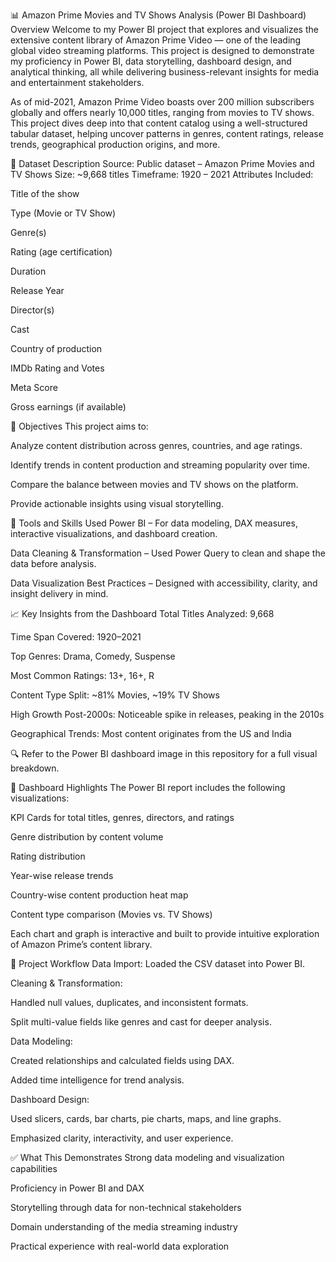 📊 Amazon Prime Movies and TV Shows Analysis (Power BI Dashboard)
Overview
Welcome to my Power BI project that explores and visualizes the extensive content library of Amazon Prime Video — one of the leading global video streaming platforms. This project is designed to demonstrate my proficiency in Power BI, data storytelling, dashboard design, and analytical thinking, all while delivering business-relevant insights for media and entertainment stakeholders.

As of mid-2021, Amazon Prime Video boasts over 200 million subscribers globally and offers nearly 10,000 titles, ranging from movies to TV shows. This project dives deep into that content catalog using a well-structured tabular dataset, helping uncover patterns in genres, content ratings, release trends, geographical production origins, and more.

🧩 Dataset Description
Source: Public dataset – Amazon Prime Movies and TV Shows
Size: ~9,668 titles
Timeframe: 1920 – 2021
Attributes Included:

Title of the show

Type (Movie or TV Show)

Genre(s)

Rating (age certification)

Duration

Release Year

Director(s)

Cast

Country of production

IMDb Rating and Votes

Meta Score

Gross earnings (if available)

🎯 Objectives
This project aims to:

Analyze content distribution across genres, countries, and age ratings.

Identify trends in content production and streaming popularity over time.

Compare the balance between movies and TV shows on the platform.

Provide actionable insights using visual storytelling.

🧠 Tools and Skills Used
Power BI – For data modeling, DAX measures, interactive visualizations, and dashboard creation.

Data Cleaning & Transformation – Used Power Query to clean and shape the data before analysis.

Data Visualization Best Practices – Designed with accessibility, clarity, and insight delivery in mind.

📈 Key Insights from the Dashboard
Total Titles Analyzed: 9,668

Time Span Covered: 1920–2021

Top Genres: Drama, Comedy, Suspense

Most Common Ratings: 13+, 16+, R

Content Type Split: ~81% Movies, ~19% TV Shows

High Growth Post-2000s: Noticeable spike in releases, peaking in the 2010s

Geographical Trends: Most content originates from the US and India

🔍 Refer to the Power BI dashboard image in this repository for a full visual breakdown.

📌 Dashboard Highlights
The Power BI report includes the following visualizations:

KPI Cards for total titles, genres, directors, and ratings

Genre distribution by content volume

Rating distribution

Year-wise release trends

Country-wise content production heat map

Content type comparison (Movies vs. TV Shows)

Each chart and graph is interactive and built to provide intuitive exploration of Amazon Prime’s content library.

🔄 Project Workflow
Data Import: Loaded the CSV dataset into Power BI.

Cleaning & Transformation:

Handled null values, duplicates, and inconsistent formats.

Split multi-value fields like genres and cast for deeper analysis.

Data Modeling:

Created relationships and calculated fields using DAX.

Added time intelligence for trend analysis.

Dashboard Design:

Used slicers, cards, bar charts, pie charts, maps, and line graphs.

Emphasized clarity, interactivity, and user experience.

✅ What This Demonstrates
Strong data modeling and visualization capabilities

Proficiency in Power BI and DAX

Storytelling through data for non-technical stakeholders

Domain understanding of the media streaming industry

Practical experience with real-world data exploration

